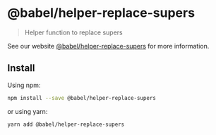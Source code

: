 # @babel/helper-replace-supers

> Helper function to replace supers

See our website [@babel/helper-replace-supers](https://babeljs.io/docs/babel-helper-replace-supers) for more information.

## Install

Using npm:

```sh
npm install --save @babel/helper-replace-supers
```

or using yarn:

```sh
yarn add @babel/helper-replace-supers
```
